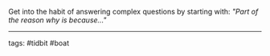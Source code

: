 Get into the habit of answering complex questions by starting with: *"Part of the reason why is because..."*

---
tags: #tidbit #boat
